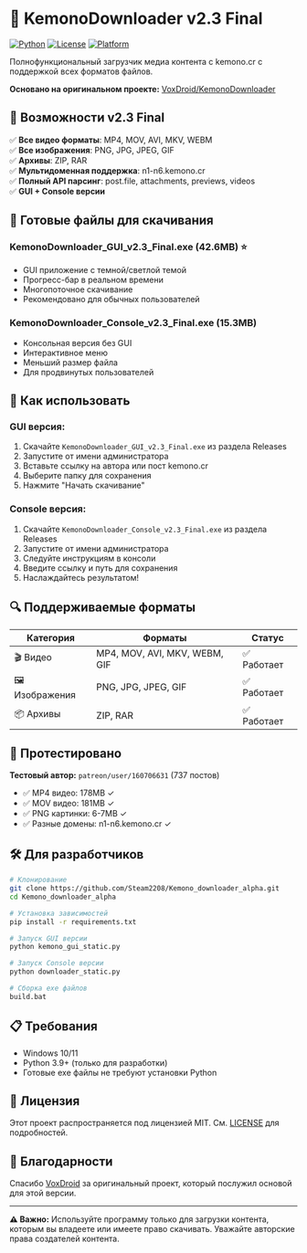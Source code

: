 # 🦊 KemonoDownloader v2.3 Final

[![Python](https://img.shields.io/badge/Python-3.13-blue.svg)](https://python.org)
[![License](https://img.shields.io/badge/License-MIT-green.svg)](LICENSE)
[![Platform](https://img.shields.io/badge/Platform-Windows-lightgrey.svg)](README.md)

Полнофункциональный загрузчик медиа контента с kemono.cr с поддержкой всех форматов файлов.

**Основано на оригинальном проекте:** [VoxDroid/KemonoDownloader](https://github.com/VoxDroid/KemonoDownloader)

## 🎉 Возможности v2.3 Final

✅ **Все видео форматы**: MP4, MOV, AVI, MKV, WEBM  
✅ **Все изображения**: PNG, JPG, JPEG, GIF  
✅ **Архивы**: ZIP, RAR  
✅ **Мультидоменная поддержка**: n1-n6.kemono.cr  
✅ **Полный API парсинг**: post.file, attachments, previews, videos  
✅ **GUI + Console версии**  

## 📁 Готовые файлы для скачивания

### KemonoDownloader_GUI_v2.3_Final.exe (42.6MB) ⭐
- GUI приложение с темной/светлой темой
- Прогресс-бар в реальном времени
- Многопоточное скачивание
- Рекомендовано для обычных пользователей

### KemonoDownloader_Console_v2.3_Final.exe (15.3MB)
- Консольная версия без GUI
- Интерактивное меню
- Меньший размер файла
- Для продвинутых пользователей

## 🚀 Как использовать

### GUI версия:
1. Скачайте `KemonoDownloader_GUI_v2.3_Final.exe` из раздела Releases
2. Запустите от имени администратора
3. Вставьте ссылку на автора или пост kemono.cr
4. Выберите папку для сохранения
5. Нажмите "Начать скачивание"

### Console версия:
1. Скачайте `KemonoDownloader_Console_v2.3_Final.exe` из раздела Releases
2. Запустите от имени администратора
3. Следуйте инструкциям в консоли
4. Введите ссылку и путь для сохранения
5. Наслаждайтесь результатом!

## 🔍 Поддерживаемые форматы

| Категория | Форматы | Статус |
|-----------|---------|--------|
| 🎬 Видео | MP4, MOV, AVI, MKV, WEBM, GIF | ✅ Работает |
| 🖼️ Изображения | PNG, JPG, JPEG, GIF | ✅ Работает |
| 📦 Архивы | ZIP, RAR | ✅ Работает |

## 🧪 Протестировано

**Тестовый автор:** `patreon/user/160706631` (737 постов)
- ✅ MP4 видео: 178MB ✓
- ✅ MOV видео: 181MB ✓
- ✅ PNG картинки: 6-7MB ✓
- ✅ Разные домены: n1-n6.kemono.cr ✓

## 🛠️ Для разработчиков

```bash
# Клонирование
git clone https://github.com/Steam2208/Kemono_downloader_alpha.git
cd Kemono_downloader_alpha

# Установка зависимостей
pip install -r requirements.txt

# Запуск GUI версии
python kemono_gui_static.py

# Запуск Console версии
python downloader_static.py

# Сборка exe файлов
build.bat
```

## 📋 Требования

- Windows 10/11
- Python 3.9+ (только для разработки)
- Готовые exe файлы не требуют установки Python

## 📄 Лицензия

Этот проект распространяется под лицензией MIT. См. [LICENSE](LICENSE) для подробностей.

## 🙏 Благодарности

Спасибо [VoxDroid](https://github.com/VoxDroid/KemonoDownloader) за оригинальный проект, который послужил основой для этой версии.

---

**⚠️ Важно:** Используйте программу только для загрузки контента, которым вы владеете или имеете право скачивать. Уважайте авторские права создателей контента.